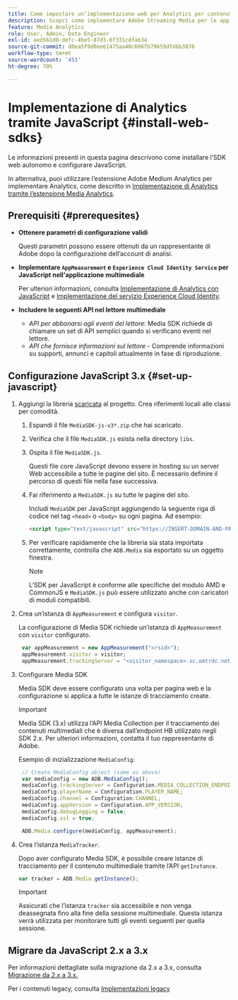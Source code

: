 ```yaml
---
title: Come impostare un’implementazione web per Analytics per contenuti in streaming
description: Scopri come implementare Adobe Streaming Media per le app web.
feature: Media Analytics
role: User, Admin, Data Engineer
exl-id: aed561d0-defc-4be5-87d3-0f331cdfab34
source-git-commit: d0ea5f9d8ee61475aa40c606fb79659dfd6b3870
workflow-type: tm+mt
source-wordcount: '453'
ht-degree: 70%

---
```


# Implementazione di Analytics tramite JavaScript {#install-web-sdks}

Le informazioni presenti in questa pagina descrivono come installare l’SDK web autonomo e configurare JavaScript.

In alternativa, puoi utilizzare l’estensione Adobe Medium Analytics per implementare Analytics, come descritto in [Implementazione di Analytics tramite l’estensione Media Analytics](/help/implementation/media-sdk/setup/web-implementation-tags.md).

## Prerequisiti {#prerequesites}

* **Ottenere parametri di configurazione validi**

   Questi parametri possono essere ottenuti da un rappresentante di Adobe dopo la configurazione dell’account di analisi.

* **Implementare `AppMeasurement` e `Experience Cloud Identity Service` per JavaScript nell&#39;applicazione multimediale**

   Per ulteriori informazioni, consulta [Implementazione di Analytics con JavaScript](https://experienceleague.adobe.com/docs/analytics/implementation/js/overview.html?lang=it) e [Implementazione del servizio Experience Cloud Identity](https://experienceleague.adobe.com/docs/id-service/using/implementation/setup-analytics.html?lang=it).

* **Includere le seguenti API nel lettore multimediale**

   * *API per abbonarsi agli eventi del lettore*: Media SDK richiede di chiamare un set di API semplici quando si verificano eventi nel lettore.
   * *API che fornisce informazioni sul lettore* - Comprende informazioni su supporti, annunci e capitoli attualmente in fase di riproduzione.

## Configurazione JavaScript 3.x  {#set-up-javascript}

1. Aggiungi la libreria [scaricata](/help/getting-started/download-sdks.md) al progetto. Crea riferimenti locali alle classi per comodità.

   1. Espandi il file `MediaSDK-js-v3*.zip` che hai scaricato.
   1. Verifica che il file `MediaSDK.js` esista nella directory `libs`.

   1. Ospita il file `MediaSDK.js`.

      Questi file core JavaScript devono essere in hosting su un server Web accessibile a tutte le pagine del sito. È necessario definire il percorso di questi file nella fase successiva.

   1. Fai riferimento a `MediaSDK.js` su tutte le pagine del sito.

      Includi `MediaSDK` per JavaScript aggiungendo la seguente riga di codice nel tag `<head>` o `<body>` su ogni pagina. Ad esempio:

      ```html
      <script type="text/javascript" src="https://INSERT-DOMAIN-AND-PATH-TO-CODE-HERE/MediaSDK.js"></script>
      ```

   1. Per verificare rapidamente che la libreria sia stata importata correttamente, controlla che `ADB.Media` sia esportato su un oggetto finestra.

      >[!NOTE]
      >
      >L’SDK per JavaScript è conforme alle specifiche del modulo AMD e CommonJS e `MediaSDK.js` può essere utilizzato anche con caricatori di moduli compatibili.

1. Crea un’istanza di `AppMeasurement` e configura `visitor`.

   La configurazione di Media SDK richiede un’istanza di `AppMeasurement` con `visitor` configurato.

   ```js
    var appMeasurement = new AppMeasurement("<rsid>");
    appMeasurement.visitor = visitor;
    appMeasurement.trackingServer = "<visitor_namespace>.sc.omtrdc.net";
   ```

1. Configurare Media SDK

   Media SDK deve essere configurato una volta per pagina web e la configurazione si applica a tutte le istanze di tracciamento create.

   >[!IMPORTANT]
   >
   > Media SDK (3.x) utilizza l’API Media Collection per il tracciamento dei contenuti multimediali che è diversa dall’endpoint HB utilizzato negli SDK 2.x. Per ulteriori informazioni, contatta il tuo rappresentante di Adobe.

   Esempio di inizializzazione `MediaConfig`:

   ```js
    // Create MediaConfig object (same as above)
    var mediaConfig = new ADB.MediaConfig();
    mediaConfig.trackingServer = Configuration.MEDIA_COLLECTION_ENDPOINT;
    mediaConfig.playerName = Configuration.PLAYER_NAME;
    mediaConfig.channel = Configuration.CHANNEL;
    mediaConfig.appVersion = Configuration.APP_VERSION;
    mediaConfig.debugLogging = false;
    mediaConfig.ssl = true;
   
    ADB.Media.configure(mediaConfig, appMeasurement);
   ```

1. Crea l’istanza `MediaTracker`.

   Dopo aver configurato Media SDK, è possibile creare istanze di tracciamento per il contenuto multimediale tramite l’API `getInstance`.

   ```js
   var tracker = ADB.Media.getInstance();
   ```

   >[!IMPORTANT]
   >
   >Assicurati che l’istanza `tracker` sia accessibile e non venga deassegnata fino alla fine della sessione multimediale. Questa istanza verrà utilizzata per monitorare tutti gli eventi seguenti per quella sessione.

## Migrare da JavaScript 2.x a 3.x

Per informazioni dettagliate sulla migrazione da 2.x a 3.x, consulta [Migrazione da 2.x a 3.x.](https://adobe-marketing-cloud.github.io/media-sdks/reference/javascript_3x/MigrationGuide.html)

Per i contenuti legacy, consulta [Implementazioni legacy](/help/legacy/media-sdk/setup/setup-overview.md)
